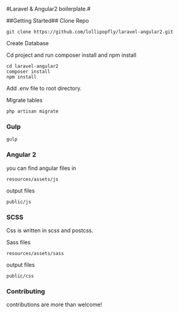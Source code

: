 #Laravel & Angular2 boilerplate.#

##Getting Started##
Clone Repo

````
git clone https://github.com/lollipopfly/laravel-angular2.git
````
Create Database

Cd project and run composer install and npm install

````
cd laravel-angular2
composer install
npm install
````

Add .env file to root directory.

Migrate tables

````
php artisan migrate
````

### Gulp ###
````
gulp
````

### Angular 2 ###
you can find angular files in

````
resources/assets/js
````

output files

````
public/js
````

### SCSS ###
Css is written in scss and postcss.

Sass files
````
resources/assets/sass
````

output files

````
public/css
````

### Contributing ###
contributions are more than welcome!


